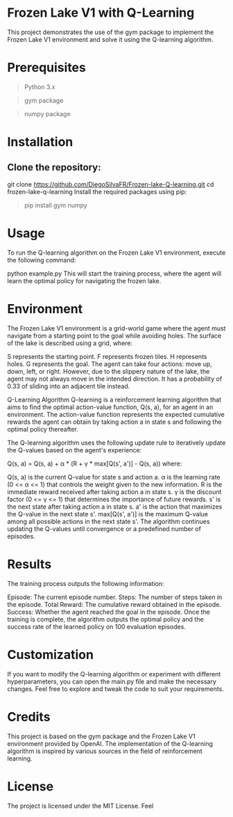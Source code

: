 # Frozen Lake V1 with Q-Learning
This project demonstrates the use of the gym package to implement the Frozen Lake V1 environment and solve it using the Q-learning algorithm.

# Prerequisites
 > Python 3.x
 
 > gym package
 
 > numpy package
 
# Installation
## Clone the repository:
git clone https://github.com/DiegoSilvaFR/Frozen-lake-Q-learning.git
cd frozen-lake-q-learning
Install the required packages using pip:
> pip install gym numpy
# Usage
To run the Q-learning algorithm on the Frozen Lake V1 environment, execute the following command:

python example.py
This will start the training process, where the agent will learn the optimal policy for navigating the frozen lake.

# Environment
The Frozen Lake V1 environment is a grid-world game where the agent must navigate from a starting point to the goal while avoiding holes. The surface of the lake is described using a grid, where:

S represents the starting point.
F represents frozen tiles.
H represents holes.
G represents the goal.
The agent can take four actions: move up, down, left, or right. However, due to the slippery nature of the lake, the agent may not always move in the intended direction. It has a probability of 0.33 of sliding into an adjacent tile instead.

Q-Learning Algorithm
Q-learning is a reinforcement learning algorithm that aims to find the optimal action-value function, Q(s, a), for an agent in an environment. The action-value function represents the expected cumulative rewards the agent can obtain by taking action a in state s and following the optimal policy thereafter.

The Q-learning algorithm uses the following update rule to iteratively update the Q-values based on the agent's experience:


Q(s, a) = Q(s, a) + α * (R + γ * max[Q(s', a')] - Q(s, a))
where:

Q(s, a) is the current Q-value for state s and action a.
α is the learning rate (0 <= α <= 1) that controls the weight given to the new information.
R is the immediate reward received after taking action a in state s.
γ is the discount factor (0 <= γ <= 1) that determines the importance of future rewards.
s' is the next state after taking action a in state s.
a' is the action that maximizes the Q-value in the next state s'.
max[Q(s', a')] is the maximum Q-value among all possible actions in the next state s'.
The algorithm continues updating the Q-values until convergence or a predefined number of episodes.

# Results
The training process outputs the following information:

Episode: The current episode number.
Steps: The number of steps taken in the episode.
Total Reward: The cumulative reward obtained in the episode.
Success: Whether the agent reached the goal in the episode.
Once the training is complete, the algorithm outputs the optimal policy and the success rate of the learned policy on 100 evaluation episodes.

# Customization
If you want to modify the Q-learning algorithm or experiment with different hyperparameters, you can open the main.py file and make the necessary changes. Feel free to explore and tweak the code to suit your requirements.

# Credits
This project is based on the gym package and the Frozen Lake V1 environment provided by OpenAI. The implementation of the Q-learning algorithm is inspired by various sources in the field of reinforcement learning.

# License
The project is licensed under the MIT License. Feel




